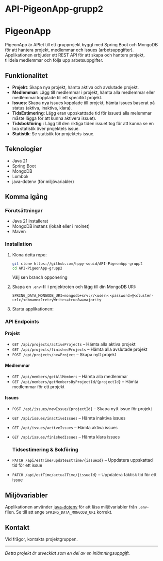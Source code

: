# API-PigeonApp-grupp2

# PigeonApp

PigeonApp är APIet till ett grupprojekt byggt med Spring Boot och MongoDB för att hantera projekt, medlemmar och issues (arbetsuppgifter). Applikationen erbjuder ett REST API för att skapa och hantera projekt, tilldela medlemmar och följa upp arbetsuppgifter.

## Funktionalitet

- **Projekt**: Skapa nya projekt, hämta aktiva och avslutade projekt.
- **Medlemmar**: Lägg till medlemmar i projekt, hämta alla medlemmar eller medlemmar kopplade till ett specifikt projekt.
- **Issues**: Skapa nya issues kopplade till projekt, hämta issues baserat på status (aktiva, inaktiva, klara).
- **TidsEstimering**: Lägg eran uppskatttade tid för issuet( alla melemmar måste lägga för att kunna aktivera issuet).
- **Tidsbokföring** : Lägg till den riktiga tiden issuet tog för att kunna se en bra statistik över projektets issue.
- **Statistik**: Se statistik för projektets issue.

## Teknologier

- Java 21
- Spring Boot
- MongoDB
- Lombok
- java-dotenv (för miljövariabler)

## Komma igång

### Förutsättningar

- Java 21 installerat
- MongoDB instans (lokalt eller i molnet)
- Maven

### Installation

1. Klona detta repo:

   ```sh
   git clone https://github.com/hppy-squid/API-PigeonApp-grupp2
   cd API-PigeonApp-grupp2
   ```

   Välj sen branch opponering

2. Skapa en `.env`-fil i projektroten och lägg till din MongoDB URI:

   ```
   SPRING_DATA_MONGODB_URI=mongodb+srv://<user>:<password>@<cluster-url>/<dbname>?retryWrites=true&w=majority
   ```

3. Starta applikationen:

### API Endpoints

#### Projekt

- `GET /api/projects/activeProjects` – Hämta alla aktiva projekt
- `GET /api/projects/finishedProjects` – Hämta alla avslutade projekt
- `POST /api/projects/newProject` – Skapa nytt projekt

#### Medlemmar

- `GET /api/members/getAllMembers` – Hämta alla medlemmar
- `GET /api/members/getMembersByProjectId/{projectId}` – Hämta medlemmar för ett projekt

#### Issues

- `POST /api/issues/newIssue/{projectId}` – Skapa nytt issue för projekt
- `GET /api/issues/inactiveIssues` – Hämta inaktiva issues
- `GET /api/issues/activeIssues` – Hämta aktiva issues
- `GET /api/issues/finishedIssues` – Hämta klara issues

  ### Tidsestimering & Bokföring

- `PATCH /api/estTime/updateEstTime/{issueId}` – Uppdatera uppskattad tid för ett issue
- `PATCH /api/estTime/actualTime/{issueId}` – Uppdatera faktisk tid för ett issue


## Miljövariabler

Applikationen använder [java-dotenv](https://github.com/cdimascio/java-dotenv) för att läsa miljövariabler från `.env`-filen. Se till att ange `SPRING_DATA_MONGODB_URI` korrekt.

## Kontakt

Vid frågor, kontakta projektgruppen.

---

_Detta projekt är utvecklat som en del av en inlämningsuppgift._
